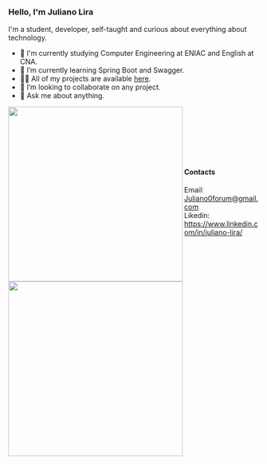 
### Hello, I'm Juliano Lira

I'm a student, developer, self-taught and curious about everything about technology.

- :school: I'm currently studying Computer Engineering at ENIAC and English at CNA.
- 🌱 I’m currently learning Spring Boot and Swagger.
- 👨‍💻 All of my projects are available  [here](https://github.com/ShintaroBRL?tab=repositories).
- 👯 I’m looking to collaborate on any project.
- 💬 Ask me about anything.


<img width="350px" align="left" src="https://github-readme-stats.vercel.app/api/top-langs/?username=ShintaroBRL&layout=compact&theme=tokyonight" /><br><br><br>
<img width="350px" align="left" src="https://github-readme-stats.vercel.app/api?username=ShintaroBRL&show_icons=true&theme=tokyonight" /><br><br><br>

#### Contacts
Email: Juliano0forum@gmail.com<br>
Likedin: https://www.linkedin.com/in/juliano-lira/

